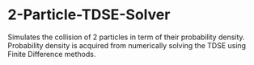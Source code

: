 # 2-Particle-TDSE-Solver
Simulates the collision of 2 particles in term of their probability density. Probability density is acquired from numerically solving the TDSE using Finite Difference methods.
